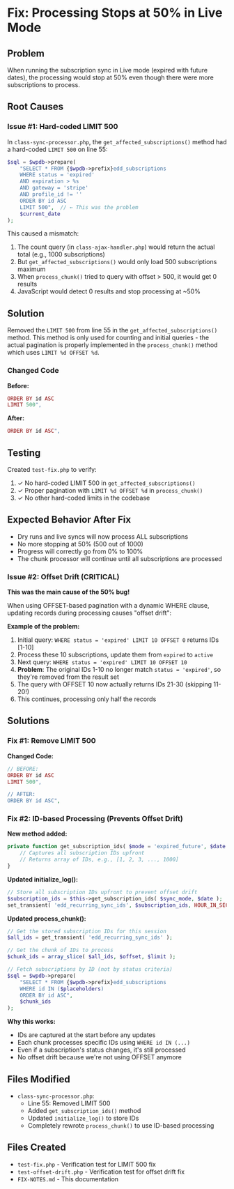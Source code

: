 # Fix: Processing Stops at 50% in Live Mode

## Problem
When running the subscription sync in Live mode (expired with future dates), the processing would stop at 50% even though there were more subscriptions to process.

## Root Causes

### Issue #1: Hard-coded LIMIT 500
In `class-sync-processor.php`, the `get_affected_subscriptions()` method had a hard-coded `LIMIT 500` on line 55:

```php
$sql = $wpdb->prepare(
    "SELECT * FROM {$wpdb->prefix}edd_subscriptions
    WHERE status = 'expired'
    AND expiration > %s
    AND gateway = 'stripe'
    AND profile_id != ''
    ORDER BY id ASC
    LIMIT 500",  // ← This was the problem
    $current_date
);
```

This caused a mismatch:
1. The count query (in `class-ajax-handler.php`) would return the actual total (e.g., 1000 subscriptions)
2. But `get_affected_subscriptions()` would only load 500 subscriptions maximum
3. When `process_chunk()` tried to query with offset > 500, it would get 0 results
4. JavaScript would detect 0 results and stop processing at ~50%

## Solution
Removed the `LIMIT 500` from line 55 in the `get_affected_subscriptions()` method. This method is only used for counting and initial queries - the actual pagination is properly implemented in the `process_chunk()` method which uses `LIMIT %d OFFSET %d`.

### Changed Code
**Before:**
```php
ORDER BY id ASC
LIMIT 500",
```

**After:**
```php
ORDER BY id ASC",
```

## Testing
Created `test-fix.php` to verify:
1. ✓ No hard-coded LIMIT 500 in `get_affected_subscriptions()`
2. ✓ Proper pagination with `LIMIT %d OFFSET %d` in `process_chunk()`
3. ✓ No other hard-coded limits in the codebase

## Expected Behavior After Fix
- Dry runs and live syncs will now process ALL subscriptions
- No more stopping at 50% (500 out of 1000)
- Progress will correctly go from 0% to 100%
- The chunk processor will continue until all subscriptions are processed

### Issue #2: Offset Drift (CRITICAL)
**This was the main cause of the 50% bug!**

When using OFFSET-based pagination with a dynamic WHERE clause, updating records during processing causes "offset drift":

**Example of the problem:**
1. Initial query: `WHERE status = 'expired' LIMIT 10 OFFSET 0` returns IDs [1-10]
2. Process these 10 subscriptions, update them from `expired` to `active`
3. Next query: `WHERE status = 'expired' LIMIT 10 OFFSET 10`
4. **Problem**: The original IDs 1-10 no longer match `status = 'expired'`, so they're removed from the result set
5. The query with OFFSET 10 now actually returns IDs 21-30 (skipping 11-20!)
6. This continues, processing only half the records

## Solutions

### Fix #1: Remove LIMIT 500
**Changed Code:**
```php
// BEFORE:
ORDER BY id ASC
LIMIT 500",

// AFTER:
ORDER BY id ASC",
```

### Fix #2: ID-based Processing (Prevents Offset Drift)
**New method added:**
```php
private function get_subscription_ids( $mode = 'expired_future', $date = '' ) {
    // Captures all subscription IDs upfront
    // Returns array of IDs, e.g., [1, 2, 3, ..., 1000]
}
```

**Updated initialize_log():**
```php
// Store all subscription IDs upfront to prevent offset drift
$subscription_ids = $this->get_subscription_ids( $sync_mode, $date );
set_transient( 'edd_recurring_sync_ids', $subscription_ids, HOUR_IN_SECONDS );
```

**Updated process_chunk():**
```php
// Get the stored subscription IDs for this session
$all_ids = get_transient( 'edd_recurring_sync_ids' );

// Get the chunk of IDs to process
$chunk_ids = array_slice( $all_ids, $offset, $limit );

// Fetch subscriptions by ID (not by status criteria)
$sql = $wpdb->prepare(
    "SELECT * FROM {$wpdb->prefix}edd_subscriptions
    WHERE id IN ($placeholders)
    ORDER BY id ASC",
    $chunk_ids
);
```

**Why this works:**
- IDs are captured at the start before any updates
- Each chunk processes specific IDs using `WHERE id IN (...)`
- Even if a subscription's status changes, it's still processed
- No offset drift because we're not using OFFSET anymore

## Files Modified
- `class-sync-processor.php`:
  - Line 55: Removed LIMIT 500
  - Added `get_subscription_ids()` method
  - Updated `initialize_log()` to store IDs
  - Completely rewrote `process_chunk()` to use ID-based processing

## Files Created
- `test-fix.php` - Verification test for LIMIT 500 fix
- `test-offset-drift.php` - Verification test for offset drift fix
- `FIX-NOTES.md` - This documentation
